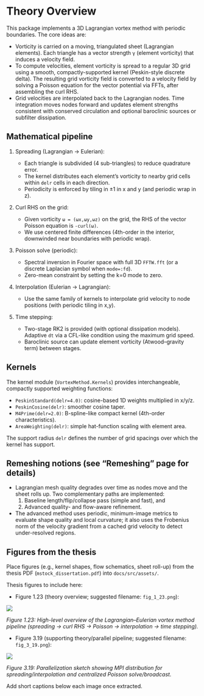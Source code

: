 # Theory Overview

This package implements a 3D Lagrangian vortex method with periodic boundaries. The core ideas are:

- Vorticity is carried on a moving, triangulated sheet (Lagrangian elements). Each triangle has a vector strength `γ` (element vorticity) that induces a velocity field.
- To compute velocities, element vorticity is spread to a regular 3D grid using a smooth, compactly-supported kernel (Peskin-style discrete delta). The resulting grid vorticity field is converted to a velocity field by solving a Poisson equation for the vector potential via FFTs, after assembling the curl RHS.
- Grid velocities are interpolated back to the Lagrangian nodes. Time integration moves nodes forward and updates element strengths consistent with conserved circulation and optional baroclinic sources or subfilter dissipation.

## Mathematical pipeline

1. Spreading (Lagrangian → Eulerian):
   - Each triangle is subdivided (4 sub-triangles) to reduce quadrature error.
   - The kernel distributes each element’s vorticity to nearby grid cells within `delr` cells in each direction.
   - Periodicity is enforced by tiling in ±1 in x and y (and periodic wrap in z).

2. Curl RHS on the grid:
   - Given vorticity `ω = (ωx,ωy,ωz)` on the grid, the RHS of the vector Poisson equation is `-curl(ω)`.
   - We use centered finite differences (4th-order in the interior, downwinded near boundaries with periodic wrap).

3. Poisson solve (periodic):
   - Spectral inversion in Fourier space with full 3D `FFTW.fft` (or a discrete Laplacian symbol when `mode=:fd`).
   - Zero-mean constraint by setting the k=0 mode to zero.

4. Interpolation (Eulerian → Lagrangian):
   - Use the same family of kernels to interpolate grid velocity to node positions (with periodic tiling in x,y).

5. Time stepping:
   - Two-stage RK2 is provided (with optional dissipation models). Adaptive `dt` via a CFL-like condition using the maximum grid speed.
   - Baroclinic source can update element vorticity (Atwood–gravity term) between stages.

## Kernels

The kernel module (`VortexMethod.Kernels`) provides interchangeable, compactly supported weighting functions:

- `PeskinStandard(delr=4.0)`: cosine-based 1D weights multiplied in x/y/z.
- `PeskinCosine(delr)`: smoother cosine taper.
- `M4Prime(delr=2.0)`: B-spline-like compact kernel (4th-order characteristics).
- `AreaWeighting(delr)`: simple hat-function scaling with element area.

The support radius `delr` defines the number of grid spacings over which the kernel has support.

## Remeshing notions (see “Remeshing” page for details)

- Lagrangian mesh quality degrades over time as nodes move and the sheet rolls up. Two complementary paths are implemented:
  1) Baseline length/flip/collapse pass (simple and fast), and
  2) Advanced quality- and flow-aware refinement.
- The advanced method uses periodic, minimum-image metrics to evaluate shape quality and local curvature; it also uses the Frobenius norm of the velocity gradient from a cached grid velocity to detect under-resolved regions.

## Figures from the thesis

Place figures (e.g., kernel shapes, flow schematics, sheet roll-up) from the thesis PDF (`mstock_dissertation.pdf`) into `docs/src/assets/`.

Thesis figures to include here:

- Figure 1.23 (theory overview; suggested filename: `fig_1_23.png`):

![](assets/fig_1_23.png)

_Figure 1.23: High-level overview of the Lagrangian–Eulerian vortex method pipeline (spreading → curl RHS → Poisson → interpolation → time stepping)._ 

- Figure 3.19 (supporting theory/parallel pipeline; suggested filename: `fig_3_19.png`):

![](assets/fig_3_19.png)

_Figure 3.19: Parallelization sketch showing MPI distribution for spreading/interpolation and centralized Poisson solve/broadcast._

Add short captions below each image once extracted.
